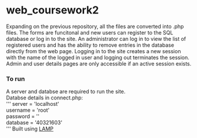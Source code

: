 # web_coursework2

Expanding on the previous repository, all the files are converted into .php files. The forms are funcitonal and new users can register to the SQL database or log in to the site. An administrator can log in to view the list of registered users and has the ability to remove entries in the database directly from the web page. Logging in to the site creates a new session with the name of the logged in user and logging out terminates the session. Admin and user details pages are only accessible if an active session exists. 

### To run
A server and databse are required to run the site.  
Databse details in connect.php:  
'''
server = 'localhost'     
username = 'root'  
password = ''  
database = '40321603'  
'''
Built using [LAMP](http://www.ampps.com/)
